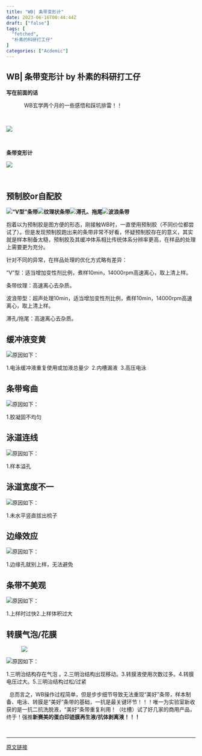 ```yaml
---
title: "WB| 条带变形计"
date: 2023-06-16T00:44:44Z
draft: ["false"]
tags: [
  "fetched",
  "朴素的科研打工仔"
]
categories: ["Acdemic"]
---
```

WB| 条带变形计 by 朴素的科研打工仔
------
<div><section data-tool="mdnice编辑器" data-website="https://www.mdnice.com"><p><span><strong>写在前面的话</strong></span></p><p>            WB玄学两个月的一些感悟和踩坑排雷！！</p><p><br></p><p><img data-galleryid="" data-ratio="0.64576802507837" data-s="300,640" data-src="https://mmbiz.qpic.cn/mmbiz_png/Ze2f5C6nc67v8NLTMS9nmJ8Wn6Y2icgrqUp3fORSIOq5RpCu0tjmmgYtRSx7ibiceNDibher60evpmhRxsau10Gniaw/640?wx_fmt=png" data-type="png" data-w="638" src="https://mmbiz.qpic.cn/mmbiz_png/Ze2f5C6nc67v8NLTMS9nmJ8Wn6Y2icgrqUp3fORSIOq5RpCu0tjmmgYtRSx7ibiceNDibher60evpmhRxsau10Gniaw/640?wx_fmt=png"></p><p><br></p><p><strong>条带变形计</strong><br></p><p><img data-galleryid="" data-ratio="0.703842549203374" data-s="300,640" data-src="https://mmbiz.qpic.cn/mmbiz_png/Ze2f5C6nc67v8NLTMS9nmJ8Wn6Y2icgrqxQ5Pr49BfwTjZkTicOuicYCrNzL6wh2T4Il1BnP5e3YwggYbiayUniasQw/640?wx_fmt=png" data-type="png" data-w="1067" src="https://mmbiz.qpic.cn/mmbiz_png/Ze2f5C6nc67v8NLTMS9nmJ8Wn6Y2icgrqxQ5Pr49BfwTjZkTicOuicYCrNzL6wh2T4Il1BnP5e3YwggYbiayUniasQw/640?wx_fmt=png"></p><figure data-tool="mdnice编辑器"><br></figure></section><section data-tool="mdnice编辑器" data-website="https://www.mdnice.com"><h2 data-tool="mdnice编辑器"><span></span><span>预制胶or自配胶</span></h2><p data-tool="mdnice编辑器"><img data-ratio="0.1794871794871795" data-src="https://mmbiz.qpic.cn/mmbiz_png/Ze2f5C6nc67v8NLTMS9nmJ8Wn6Y2icgrqQ9quDXPObJBgfxVYB9oqmb2PfhpBaAaF81IZzZRYpibIMM0wctCu2Aw/640?wx_fmt=png" data-type="png" data-w="468" src="https://mmbiz.qpic.cn/mmbiz_png/Ze2f5C6nc67v8NLTMS9nmJ8Wn6Y2icgrqQ9quDXPObJBgfxVYB9oqmb2PfhpBaAaF81IZzZRYpibIMM0wctCu2Aw/640?wx_fmt=png"><strong>“V型”条带</strong><img data-ratio="0.30735930735930733" data-src="https://mmbiz.qpic.cn/mmbiz_png/Ze2f5C6nc67v8NLTMS9nmJ8Wn6Y2icgrqn3LB6MtGM3NPKCbVOTkvMv1Ugylyvic1yZNRgsvrb7dMYiaOqX3wkPsg/640?wx_fmt=png" data-type="png" data-w="462" src="https://mmbiz.qpic.cn/mmbiz_png/Ze2f5C6nc67v8NLTMS9nmJ8Wn6Y2icgrqn3LB6MtGM3NPKCbVOTkvMv1Ugylyvic1yZNRgsvrb7dMYiaOqX3wkPsg/640?wx_fmt=png"><strong>纹理状条带</strong><img data-ratio="0.9826388888888888" data-src="https://mmbiz.qpic.cn/mmbiz_png/Ze2f5C6nc67v8NLTMS9nmJ8Wn6Y2icgrqFK5JcrtTiaVBNXetUTSvtibFR1V8LCviakU9SEpEgGtia2LrfJicDGojjlA/640?wx_fmt=png" data-type="png" data-w="288" src="https://mmbiz.qpic.cn/mmbiz_png/Ze2f5C6nc67v8NLTMS9nmJ8Wn6Y2icgrqFK5JcrtTiaVBNXetUTSvtibFR1V8LCviakU9SEpEgGtia2LrfJicDGojjlA/640?wx_fmt=png"><strong>滞孔、拖尾</strong><img data-ratio="0.4821763602251407" data-src="https://mmbiz.qpic.cn/mmbiz_png/Ze2f5C6nc67v8NLTMS9nmJ8Wn6Y2icgrqFSYT1D8m093SNtiawibP5qIXiae3C9BTPul2wiaAmaqE6CJNOF26RJe93w/640?wx_fmt=png" data-type="png" data-w="533" src="https://mmbiz.qpic.cn/mmbiz_png/Ze2f5C6nc67v8NLTMS9nmJ8Wn6Y2icgrqFSYT1D8m093SNtiawibP5qIXiae3C9BTPul2wiaAmaqE6CJNOF26RJe93w/640?wx_fmt=png"><strong>波浪条带</strong></p><p data-tool="mdnice编辑器">抱着以为预制胶是图方便的形态，刚接触WB时，一直使用预制胶（不同价位都尝试了）。但是发现预制胶跑出来的条带非常不好看，怀疑预制胶存在的意义，其实就是样本制备太糙，预制胶及其缓冲体系相比传统体系分辨率更高，在样品的处理上需要更为充分。</p><p data-tool="mdnice编辑器">针对不同的异常，<span>在样品处理的优化方式略有差异：</span></p><p data-tool="mdnice编辑器"><span></span><span>”V”型：</span><span>适当增加变性剂比例，煮样10min，14000rpm高速离心，取上清上样。</span><span> </span></p><p data-tool="mdnice编辑器"><span>条带纹理：</span><span>高速离心去杂质。</span><span> </span></p><p data-tool="mdnice编辑器"><span>波浪带型：</span><span>超声处理10min，适当增加变性剂比例，</span><span>煮样10min，14000rpm高速离心，取上清上样。</span><span> </span></p><p data-tool="mdnice编辑器"><span>滞孔/拖尾：</span><span>高速离心去杂质。</span></p><h2 data-tool="mdnice编辑器"><span></span><span>缓冲液变黄</span></h2><p data-tool="mdnice编辑器"><img data-ratio="0.889937106918239" data-src="https://mmbiz.qpic.cn/mmbiz_png/Ze2f5C6nc67v8NLTMS9nmJ8Wn6Y2icgrq54guhmalkmeRicnMm5qpG03My79vibibasbpjuTzM0qic0rmRUGwqSNibaA/640?wx_fmt=png" data-type="png" data-w="318" src="https://mmbiz.qpic.cn/mmbiz_png/Ze2f5C6nc67v8NLTMS9nmJ8Wn6Y2icgrq54guhmalkmeRicnMm5qpG03My79vibibasbpjuTzM0qic0rmRUGwqSNibaA/640?wx_fmt=png">原因如下：</p><p data-tool="mdnice编辑器">1.电泳缓冲液重复使用或加液总量少  2.内槽漏液  3.高压电泳</p><h2 data-tool="mdnice编辑器"><span></span><span>条带弯曲</span></h2><p data-tool="mdnice编辑器"><img data-ratio="0.7196652719665272" data-src="https://mmbiz.qpic.cn/mmbiz_png/Ze2f5C6nc67v8NLTMS9nmJ8Wn6Y2icgrqfjKtQbZdZc2wqibabcmfBWlDVIaKaU3jGpXVq7HQIicUdF0wribCysYog/640?wx_fmt=png" data-type="png" data-w="239" src="https://mmbiz.qpic.cn/mmbiz_png/Ze2f5C6nc67v8NLTMS9nmJ8Wn6Y2icgrqfjKtQbZdZc2wqibabcmfBWlDVIaKaU3jGpXVq7HQIicUdF0wribCysYog/640?wx_fmt=png">原因如下：</p><p data-tool="mdnice编辑器">1.胶凝固不均匀</p><h2 data-tool="mdnice编辑器"><span></span><span>泳道连线</span></h2><p data-tool="mdnice编辑器"><img data-ratio="1.627906976744186" data-src="https://mmbiz.qpic.cn/mmbiz_png/Ze2f5C6nc67v8NLTMS9nmJ8Wn6Y2icgrqo5biaEpycXHjOjOUaQxaicFAMDcxOFNeojuKEa6hVchFicFD51q2TX6Ug/640?wx_fmt=png" data-type="png" data-w="172" src="https://mmbiz.qpic.cn/mmbiz_png/Ze2f5C6nc67v8NLTMS9nmJ8Wn6Y2icgrqo5biaEpycXHjOjOUaQxaicFAMDcxOFNeojuKEa6hVchFicFD51q2TX6Ug/640?wx_fmt=png">原因如下：</p><p data-tool="mdnice编辑器">1.样本溢孔</p><h2 data-tool="mdnice编辑器"><span></span><span>泳道宽度不一</span></h2><p data-tool="mdnice编辑器"><img data-ratio="1.553191489361702" data-src="https://mmbiz.qpic.cn/mmbiz_png/Ze2f5C6nc67v8NLTMS9nmJ8Wn6Y2icgrqIm9xxWDicW2xictnVv8mQ8YZibhn0dVQexBYHAF5sbj3Wib5VBBshnxuNw/640?wx_fmt=png" data-type="png" data-w="141" src="https://mmbiz.qpic.cn/mmbiz_png/Ze2f5C6nc67v8NLTMS9nmJ8Wn6Y2icgrqIm9xxWDicW2xictnVv8mQ8YZibhn0dVQexBYHAF5sbj3Wib5VBBshnxuNw/640?wx_fmt=png">原因如下：</p><p data-tool="mdnice编辑器">1.未水平竖直拔出梳子</p><h2 data-tool="mdnice编辑器"><span></span><span>边缘效应</span></h2><p data-tool="mdnice编辑器"><img data-ratio="0.5573770491803278" data-src="https://mmbiz.qpic.cn/mmbiz_png/Ze2f5C6nc67v8NLTMS9nmJ8Wn6Y2icgrqKHQTWorgL0icgTvb0I1967JTGKlGFKAfAOAd821olg7xF9j7XiaxZia2Q/640?wx_fmt=png" data-type="png" data-w="305" src="https://mmbiz.qpic.cn/mmbiz_png/Ze2f5C6nc67v8NLTMS9nmJ8Wn6Y2icgrqKHQTWorgL0icgTvb0I1967JTGKlGFKAfAOAd821olg7xF9j7XiaxZia2Q/640?wx_fmt=png">原因如下：</p><p data-tool="mdnice编辑器">1.边缘孔就别上样，无法避免</p><h2 data-tool="mdnice编辑器"><span></span><span>条带不美观</span></h2><p data-tool="mdnice编辑器"><img data-ratio="1.2486187845303867" data-src="https://mmbiz.qpic.cn/mmbiz_png/Ze2f5C6nc67v8NLTMS9nmJ8Wn6Y2icgrqBvcdNwsicPCOW74o6Uia5ibmVCG8unSgZ9uTjrzNluianBqWoQvB0NvsEA/640?wx_fmt=png" data-type="png" data-w="181" src="https://mmbiz.qpic.cn/mmbiz_png/Ze2f5C6nc67v8NLTMS9nmJ8Wn6Y2icgrqBvcdNwsicPCOW74o6Uia5ibmVCG8unSgZ9uTjrzNluianBqWoQvB0NvsEA/640?wx_fmt=png">原因如下：</p><p data-tool="mdnice编辑器">1.上样时过快2.上样体积过大</p><h2 data-tool="mdnice编辑器"><span></span><span>转膜气泡/花膜</span></h2><figure data-tool="mdnice编辑器"><img data-ratio="0.3593073593073593" data-src="https://mmbiz.qpic.cn/mmbiz_png/Ze2f5C6nc67v8NLTMS9nmJ8Wn6Y2icgrqUDCFoHjHWYbaQSqRf1kVAyAGEoNOOHdkaib1dlib2euPEvwNPnmuk9NA/640?wx_fmt=png" data-type="png" data-w="462" src="https://mmbiz.qpic.cn/mmbiz_png/Ze2f5C6nc67v8NLTMS9nmJ8Wn6Y2icgrqUDCFoHjHWYbaQSqRf1kVAyAGEoNOOHdkaib1dlib2euPEvwNPnmuk9NA/640?wx_fmt=png"></figure><p data-tool="mdnice编辑器"><img data-ratio="0.5196374622356495" data-src="https://mmbiz.qpic.cn/mmbiz_png/Ze2f5C6nc67v8NLTMS9nmJ8Wn6Y2icgrqLTAGicBic0KyGQ88gvWaFQCibGsfl7r6RktM01yy8UFGobg6jRCSbm1tA/640?wx_fmt=png" data-type="png" data-w="331" src="https://mmbiz.qpic.cn/mmbiz_png/Ze2f5C6nc67v8NLTMS9nmJ8Wn6Y2icgrqLTAGicBic0KyGQ88gvWaFQCibGsfl7r6RktM01yy8UFGobg6jRCSbm1tA/640?wx_fmt=png">原因如下：</p><p data-tool="mdnice编辑器">1.三明治结构存在气泡 。2.三明治结构出现移动。3.转膜液使用次数过多。4.转膜电压过大。5.三明治结构过松/过紧</p></section><p>  总而言之，WB操作过程简单，但是步步细节导致无法重现“美好”条带，样本制备、电泳、转膜是“美好”条带的基础，一抗是最关键环节！！！唯一为实验室新收获的是一抗二抗洗脱液，“美好”条带重复利用！（吐槽）试了好几家的商用产品，终于！强推<strong>新赛美的<span>蛋白印迹膜再生液/抗体剥离液！！！</span></strong><span></span></p><p><br></p><p><mp-style-type data-value="3"></mp-style-type></p></div>  
<hr>
<a href="https://mp.weixin.qq.com/s/k4fWi6fJQdnFMlJJQJaLPQ",target="_blank" rel="noopener noreferrer">原文链接</a>
